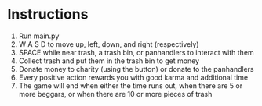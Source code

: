 # Instructions

1. Run main.py
2. W A S D to move up, left, down, and right (respectively)
3. SPACE while near trash, a trash bin, or panhandlers to interact with them
4. Collect trash and put them in the trash bin to get money
5. Donate money to charity (using the button) or donate to the panhandlers
6. Every positive action rewards you with good karma and additional time
7. The game will end when either the time runs out, when there are 5 or more beggars, or when there are 10 or more pieces of trash